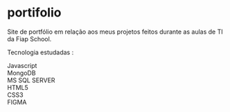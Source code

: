 # portifolio
 Site de portfólio em relação aos meus projetos feitos durante as aulas de TI da Fiap School.

 Tecnologia estudadas : 

 Javascript<br/>
 MongoDB<br/>
 MS SQL SERVER<br/>
 HTML5<br/>
 CSS3<br/>
 FIGMA<br/>
